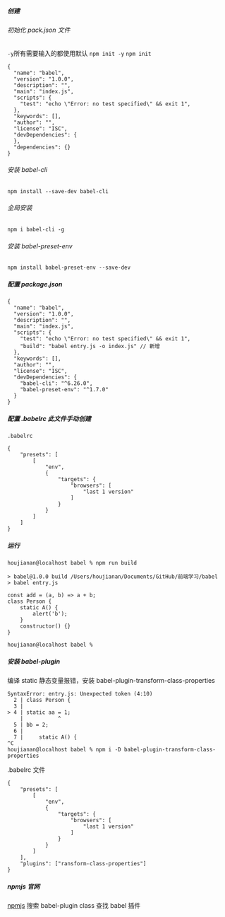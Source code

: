 ##### 创建

###### 初始化 pack.json 文件

`-y`所有需要输入的都使用默认
`npm init -y`
`npm init`

```
{
  "name": "babel",
  "version": "1.0.0",
  "description": "",
  "main": "index.js",
  "scripts": {
    "test": "echo \"Error: no test specified\" && exit 1",
  },
  "keywords": [],
  "author": "",
  "license": "ISC",
  "devDependencies": {
  },
  "dependencies": {}
}
```

###### 安装 babel-cli

`npm install --save-dev babel-cli`

###### 全局安装

`npm i babel-cli -g`

###### 安装 babel-preset-env

`npm install babel-preset-env --save-dev`

##### 配置 package.json

```
{
  "name": "babel",
  "version": "1.0.0",
  "description": "",
  "main": "index.js",
  "scripts": {
    "test": "echo \"Error: no test specified\" && exit 1",
    "build": "babel entry.js -o index.js" // 新增
  },
  "keywords": [],
  "author": "",
  "license": "ISC",
  "devDependencies": {
    "babel-cli": "^6.26.0",
    "babel-preset-env": "^1.7.0"
  }
}

```

##### 配置 .babelrc 此文件手动创建

```
.babelrc
```

```
{
    "presets": [
        [
            "env",
            {
                "targets": {
                    "browsers": [
                        "last 1 version"
                    ]
                }
            }
        ]
    ]
}
```

##### 运行

```
houjianan@localhost babel % npm run build

> babel@1.0.0 build /Users/houjianan/Documents/GitHub/前端学习/babel
> babel entry.js

const add = (a, b) => a + b;
class Person {
    static A() {
        alert('b');
    }
    constructor() {}
}

houjianan@localhost babel %
```

##### 安装 babel-plugin

编译 static 静态变量报错，安装 babel-plugin-transform-class-properties

```
SyntaxError: entry.js: Unexpected token (4:10)
  2 | class Person {
  3 |
> 4 | static aa = 1;
    |           ^
  5 | bb = 2;
  6 |
  7 |     static A() {
^C
houjianan@localhost babel % npm i -D babel-plugin-transform-class-properties
```

.babelrc 文件

```
{
    "presets": [
        [
            "env",
            {
                "targets": {
                    "browsers": [
                        "last 1 version"
                    ]
                }
            }
        ]
    ],
    "plugins": ["ransform-class-properties"]
}
```

##### npmjs 官网

[npmjs](https://www.npmjs.com)
搜索 babel-plugin class 查找 babel 插件
